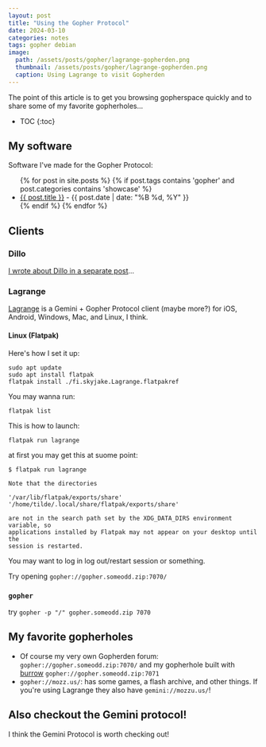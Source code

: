 ```yaml
---
layout: post
title: "Using the Gopher Protocol"
date: 2024-03-10
categories: notes
tags: gopher debian
image:
  path: /assets/posts/gopher/lagrange-gopherden.png
  thumbnail: /assets/posts/gopher/lagrange-gopherden.png
  caption: Using Lagrange to visit Gopherden
---
```


The point of this article is to get you browsing gopherspace quickly and to
share some of my favorite gopherholes...

* TOC
{:toc}

## My software

Software I've made for the Gopher Protocol:

<ul>
  {% for post in site.posts %}
    {% if post.tags contains 'gopher' and post.categories contains 'showcase' %}
      <li><a href="{{ post.url | relative_url }}">{{ post.title }}</a> - {{ post.date | date: "%B %d, %Y" }}</li>
    {% endif %}
  {% endfor %}
</ul>

## Clients

### Dillo

[I wrote about Dillo in a separate post](/posts/dillo)...

### Lagrange

[Lagrange](https://gmi.skyjake.fi/lagrange/) is a Gemini + Gopher Protocol
client (maybe more?) for iOS, Android, Windows, Mac, and Linux, I think.

#### Linux (Flatpak)

Here's how I set it up:

```
sudo apt update
sudo apt install flatpak
flatpak install ./fi.skyjake.Lagrange.flatpakref
```

You may wanna run:

```
flatpak list
```

This is how to launch:

```
flatpak run lagrange 
```

at first you may get this at suome point:

```
$ flatpak run lagrange

Note that the directories 

'/var/lib/flatpak/exports/share'
'/home/tilde/.local/share/flatpak/exports/share'

are not in the search path set by the XDG_DATA_DIRS environment variable, so
applications installed by Flatpak may not appear on your desktop until the
session is restarted.
```

You may want to log in log out/restart session or something.

Try opening `gopher://gopher.someodd.zip:7070/`

### `gopher`

try `gopher -p "/" gopher.someodd.zip 7070`

## My favorite gopherholes

  * Of course my very own Gopherden forum: `gopher://gopher.someodd.zip:7070/`
    and my gopherhole built with [burrow](/showcase/burrow/)
    `gopher://gopher.someodd.zip:7071`
  * `gopher://mozz.us/`: has some games, a flash archive, and other things. If
    you're using Lagrange they also have `gemini://mozzu.us/`!

## Also checkout the Gemini protocol!

I think the Gemini Protocol is worth checking out!
